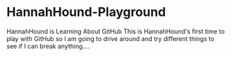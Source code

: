 # HannahHound-Playground
HannahHound is Learning About GitHub
This is HannahHound's first time to play with GitHub so I am going to drive around and try different things to see if I can break anything....
